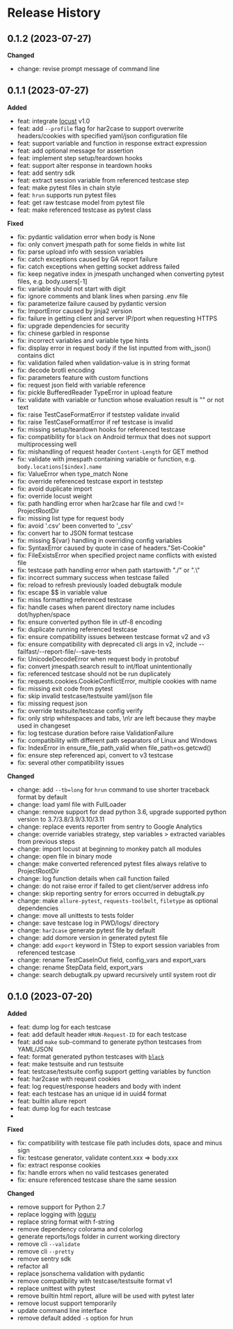 # Release History

## 0.1.2 (2023-07-27)

**Changed**

- change: revise prompt message of command line

## 0.1.1 (2023-07-27)

**Added**

- feat: integrate [locust](https://locust.io/) v1.0
- feat: add `--profile` flag for har2case to support overwrite headers/cookies with specified yaml/json configuration file
- feat: support variable and function in response extract expression
- feat: add optional message for assertion
- feat: implement step setup/teardown hooks
- feat: support alter response in teardown hooks
- feat: add sentry sdk
- feat: extract session variable from referenced testcase step
- feat: make pytest files in chain style
- feat: `hrun` supports run pytest files
- feat: get raw testcase model from pytest file
- feat: make referenced testcase as pytest class

**Fixed**

- fix: pydantic validation error when body is None
- fix: only convert jmespath path for some fields in white list
- fix: parse upload info with session variables
- fix: catch exceptions caused by GA report failure
- fix: catch exceptions when getting socket address failed
- fix: keep negative index in jmespath unchanged when converting pytest files, e.g. body.users[-1]
- fix: variable should not start with digit
- fix: ignore comments and blank lines when parsing .env file
- fix: parameterize failure caused by pydantic version
- fix: ImportError caused by jinja2 version
- fix: failure in getting client and server IP/port when requesting HTTPS
- fix: upgrade dependencies for security
- fix: chinese garbled in response
- fix: incorrect variables and variable type hints
- fix: display error in request body if the list inputted from with_json() contains dict
- fix: validation failed when validation-value is in string format
- fix: decode brotli encoding
- fix: parameters feature with custom functions
- fix: request json field with variable reference
- fix: pickle BufferedReader TypeError in upload feature
- fix: validate with variable or function whose evaluation result is "" or not text
- fix: raise TestCaseFormatError if teststep validate invalid
- fix: raise TestCaseFormatError if ref testcase is invalid
- fix: missing setup/teardown hooks for referenced testcase
- fix: compatibility for `black` on Android termux that does not support multiprocessing well
- fix: mishandling of request header `Content-Length` for GET method
- fix: validate with jmespath containing variable or function, e.g. `body.locations[$index].name`
- fix: ValueError when type_match None
- fix: override referenced testcase export in teststep
- fix: avoid duplicate import
- fix: override locust weight
- fix: path handling error when har2case har file and cwd != ProjectRootDir
- fix: missing list type for request body
- fix: avoid '.csv' been converted to '_csv'
- fix: convert har to JSON format testcase
- fix: missing ${var} handling in overriding config variables
- fix: SyntaxError caused by quote in case of headers."Set-Cookie"
- fix: FileExistsError when specified project name conflicts with existed file
- fix: testcase path handling error when path startswith "./" or ".\\"
- fix: incorrect summary success when testcase failed
- fix: reload to refresh previously loaded debugtalk module
- fix: escape $$ in variable value
- fix: miss formatting referenced testcase
- fix: handle cases when parent directory name includes dot/hyphen/space
- fix: ensure converted python file in utf-8 encoding
- fix: duplicate running referenced testcase
- fix: ensure compatibility issues between testcase format v2 and v3
- fix: ensure compatibility with deprecated cli args in v2, include --failfast/--report-file/--save-tests
- fix: UnicodeDecodeError when request body in protobuf
- fix: convert jmespath.search result to int/float unintentionally
- fix: referenced testcase should not be run duplicately
- fix: requests.cookies.CookieConflictError, multiple cookies with name
- fix: missing exit code from pytest
- fix: skip invalid testcase/testsuite yaml/json file
- fix: missing request json
- fix: override testsuite/testcase config verify
- fix: only strip whitespaces and tabs, \n\r are left because they maybe used in changeset
- fix: log testcase duration before raise ValidationFailure
- fix: compatibility with different path separators of Linux and Windows
- fix: IndexError in ensure_file_path_valid when file_path=os.getcwd()
- fix: ensure step referenced api, convert to v3 testcase
- fix: several other compatibility issues

**Changed**

- change: add `--tb=long` for `hrun` command to use shorter traceback format by default
- change: load yaml file with FullLoader
- change: remove support for dead python 3.6, upgrade supported python version to 3.7/3.8/3.9/3.10/3.11
- change: replace events reporter from sentry to Google Analytics
- change: override variables strategy, step variables > extracted variables from previous steps
- change: import locust at beginning to monkey patch all modules
- change: open file in binary mode
- change: make converted referenced pytest files always relative to ProjectRootDir
- change: log function details when call function failed
- change: do not raise error if failed to get client/server address info
- change: skip reporting sentry for errors occurred in debugtalk.py
- change: make `allure-pytest`, `requests-toolbelt`, `filetype` as optional dependencies
- change: move all unittests to tests folder
- change: save testcase log in PWD/logs/ directory
- change: `har2case` generate pytest file by default
- change: add domore version in generated pytest file
- change: add `export` keyword in TStep to export session variables from referenced testcase
- change: rename TestCaseInOut field, config_vars and export_vars
- change: rename StepData field, export_vars
- change: search debugtalk.py upward recursively until system root dir

## 0.1.0 (2023-07-20)

**Added**

- feat: dump log for each testcase
- feat: add default header `HRUN-Request-ID` for each testcase
- feat: add `make` sub-command to generate python testcases from YAML/JSON
- feat: format generated python testcases with [`black`](https://github.com/psf/black)
- feat: make testsuite and run testsuite
- feat: testcase/testsuite config support getting variables by function
- feat: har2case with request cookies
- feat: log request/response headers and body with indent
- feat: each testcase has an unique id in uuid4 format
- feat: builtin allure report
- feat: dump log for each testcase
- 
**Fixed**

- fix: compatibility with testcase file path includes dots, space and minus sign
- fix: testcase generator, validate content.xxx => body.xxx
- fix: extract response cookies
- fix: handle errors when no valid testcases generated
- fix: ensure referenced testcase share the same session

**Changed**

- remove support for Python 2.7
- replace logging with [loguru](https://github.com/Delgan/loguru)
- replace string format with f-string
- remove dependency colorama and colorlog
- generate reports/logs folder in current working directory
- remove cli `--validate`
- remove cli `--pretty`
- remove sentry sdk
- refactor all
- replace jsonschema validation with pydantic
- remove compatibility with testcase/testsuite format v1
- replace unittest with pytest
- remove builtin html report, allure will be used with pytest later
- remove locust support temporarily
- update command line interface
- remove default added `-s` option for hrun